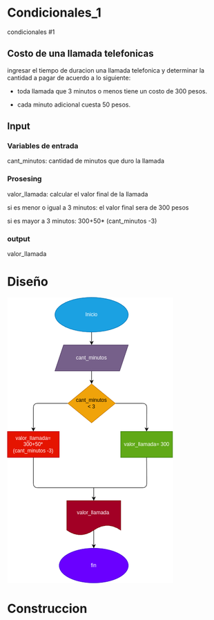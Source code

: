 # Condicionales_1
condicionales #1
## Costo de una llamada telefonicas
ingresar el tiempo de  duracion una llamada telefonica y determinar la cantidad a pagar de acuerdo a lo siguiente:
- toda llamada que 3 minutos o menos tiene un costo de 300 pesos.

- cada minuto adicional cuesta 50 pesos.

## Input 

### Variables de entrada 
cant_minutos: cantidad de minutos que duro la llamada
### Prosesing 
valor_llamada: calcular el valor final de la llamada

si es menor o igual a 3 minutos: el valor final sera de 300 pesos

si es mayor a 3 minutos: 300+50* (cant_minutos -3)


### output
valor_llamada
# Diseño

![Diagrama de flujo](Diagrama.png "Diagrama de flujo")
# Construccion